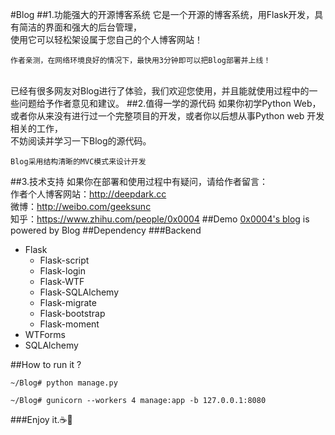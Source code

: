#Blog
##1.功能强大的开源博客系统
它是一个开源的博客系统，用Flask开发，具有简洁的界面和强大的后台管理，
<br/>使用它可以轻松架设属于您自己的个人博客网站！
```
作者亲测，在网络环境良好的情况下，最快用3分钟即可以把Blog部署并上线！
```
<br/>已经有很多网友对Blog进行了体验，我们欢迎您使用，并且能就使用过程中的一些问题给予作者意见和建议。
##2.值得一学的源代码
如果你初学Python Web，或者你从来没有进行过一个完整项目的开发，或者你以后想从事Python web 开发相关的工作，
<br/>不妨阅读并学习一下Blog的源代码。
```
Blog采用结构清晰的MVC模式来设计开发
```
##3.技术支持
如果你在部署和使用过程中有疑问，请给作者留言：
<br/>作者个人博客网站：http://deepdark.cc
<br/>微博：http://weibo.com/geeksunc
<br/>知乎：https://www.zhihu.com/people/0x0004
##Demo
[0x0004's blog](deepdark.cc) is powered by Blog
##Dependency
###Backend
* Flask  
    * Flask-script
    * Flask-login
    * Flask-WTF
    * Flask-SQLAlchemy
    * Flask-migrate
    * Flask-bootstrap
    * Flask-moment
* WTForms
* SQLAlchemy

##How to run it ?

```
~/Blog# python manage.py 
```
```
~/Blog# gunicorn --workers 4 manage:app -b 127.0.0.1:8080
```
###Enjoy it.:coffee::lollipop:
